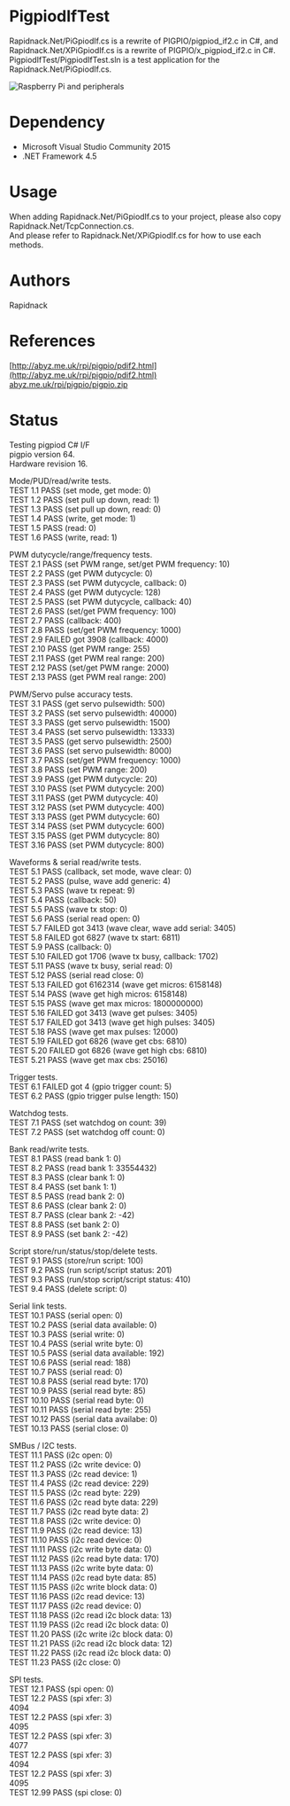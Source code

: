 # PigpiodIfTest

Rapidnack.Net/PiGpiodIf.cs is a rewrite of PIGPIO/pigpiod_if2.c in C#, and Rapidnack.Net/XPiGpiodIf.cs is a rewrite of PIGPIO/x_pigpiod_if2.c in C#.  
PigpiodIfTest/PigpiodIfTest.sln is a test application for the Rapidnack.Net/PiGpiodIf.cs.  

![Raspberry Pi and peripherals](http://rapidack.sakura.ne.jp/ttl/wp-content/uploads/2018/09/IMG_20180916_193830-e1537094490777.jpg)

# Dependency

- Microsoft Visual Studio Community 2015
- .NET Framework 4.5

# Usage

When adding Rapidnack.Net/PiGpiodIf.cs to your project, please also copy Rapidnack.Net/TcpConnection.cs.  
And please refer to Rapidnack.Net/XPiGpiodIf.cs for how to use each methods.

# Authors

Rapidnack

# References

[http://abyz.me.uk/rpi/pigpio/pdif2.html](http://abyz.me.uk/rpi/pigpio/pdif2.html)  
[abyz.me.uk/rpi/pigpio/pigpio.zip](abyz.me.uk/rpi/pigpio/pigpio.zip)

# Status

Testing pigpiod C# I/F  
pigpio version 64.  
Hardware revision 16.  

Mode/PUD/read/write tests.  
TEST 1.1 PASS (set mode, get mode: 0)  
TEST 1.2 PASS (set pull up down, read: 1)  
TEST 1.3 PASS (set pull up down, read: 0)  
TEST 1.4 PASS (write, get mode: 1)  
TEST 1.5 PASS (read: 0)  
TEST 1.6 PASS (write, read: 1)  

PWM dutycycle/range/frequency tests.  
TEST 2.1 PASS (set PWM range, set/get PWM frequency: 10)  
TEST 2.2 PASS (get PWM dutycycle: 0)  
TEST 2.3 PASS (set PWM dutycycle, callback: 0)  
TEST 2.4 PASS (get PWM dutycycle: 128)  
TEST 2.5 PASS (set PWM dutycycle, callback: 40)  
TEST 2.6 PASS (set/get PWM frequency: 100)  
TEST 2.7 PASS (callback: 400)  
TEST 2.8 PASS (set/get PWM frequency: 1000)  
TEST 2.9 FAILED got 3908 (callback: 4000)  
TEST 2.10 PASS (get PWM range: 255)  
TEST 2.11 PASS (get PWM real range: 200)  
TEST 2.12 PASS (set/get PWM range: 2000)  
TEST 2.13 PASS (get PWM real range: 200)  

PWM/Servo pulse accuracy tests.  
TEST 3.1 PASS (get servo pulsewidth: 500)  
TEST 3.2 PASS (set servo pulsewidth: 40000)  
TEST 3.3 PASS (get servo pulsewidth: 1500)  
TEST 3.4 PASS (set servo pulsewidth: 13333)  
TEST 3.5 PASS (get servo pulsewidth: 2500)  
TEST 3.6 PASS (set servo pulsewidth: 8000)  
TEST 3.7 PASS (set/get PWM frequency: 1000)  
TEST 3.8 PASS (set PWM range: 200)  
TEST 3.9 PASS (get PWM dutycycle: 20)  
TEST 3.10 PASS (set PWM dutycycle: 200)  
TEST 3.11 PASS (get PWM dutycycle: 40)  
TEST 3.12 PASS (set PWM dutycycle: 400)  
TEST 3.13 PASS (get PWM dutycycle: 60)  
TEST 3.14 PASS (set PWM dutycycle: 600)  
TEST 3.15 PASS (get PWM dutycycle: 80)  
TEST 3.16 PASS (set PWM dutycycle: 800)  

Waveforms & serial read/write tests.  
TEST 5.1 PASS (callback, set mode, wave clear: 0)  
TEST 5.2 PASS (pulse, wave add generic: 4)  
TEST 5.3 PASS (wave tx repeat: 9)  
TEST 5.4 PASS (callback: 50)  
TEST 5.5 PASS (wave tx stop: 0)  
TEST 5.6 PASS (serial read open: 0)  
TEST 5.7 FAILED got 3413 (wave clear, wave add serial: 3405)  
TEST 5.8 FAILED got 6827 (wave tx start: 6811)  
TEST 5.9 PASS (callback: 0)  
TEST 5.10 FAILED got 1706 (wave tx busy, callback: 1702)  
TEST 5.11 PASS (wave tx busy, serial read: 0)  
TEST 5.12 PASS (serial read close: 0)  
TEST 5.13 FAILED got 6162314 (wave get micros: 6158148)  
TEST 5.14 PASS (wave get high micros: 6158148)  
TEST 5.15 PASS (wave get max micros: 1800000000)  
TEST 5.16 FAILED got 3413 (wave get pulses: 3405)  
TEST 5.17 FAILED got 3413 (wave get high pulses: 3405)  
TEST 5.18 PASS (wave get max pulses: 12000)  
TEST 5.19 FAILED got 6826 (wave get cbs: 6810)  
TEST 5.20 FAILED got 6826 (wave get high cbs: 6810)  
TEST 5.21 PASS (wave get max cbs: 25016)  

Trigger tests.  
TEST 6.1 FAILED got 4 (gpio trigger count: 5)  
TEST 6.2 PASS (gpio trigger pulse length: 150)  

Watchdog tests.  
TEST 7.1 PASS (set watchdog on count: 39)  
TEST 7.2 PASS (set watchdog off count: 0)  

Bank read/write tests.  
TEST 8.1 PASS (read bank 1: 0)  
TEST 8.2 PASS (read bank 1: 33554432)  
TEST 8.3 PASS (clear bank 1: 0)  
TEST 8.4 PASS (set bank 1: 1)  
TEST 8.5 PASS (read bank 2: 0)  
TEST 8.6 PASS (clear bank 2: 0)  
TEST 8.7 PASS (clear bank 2: -42)  
TEST 8.8 PASS (set bank 2: 0)  
TEST 8.9 PASS (set bank 2: -42)  

Script store/run/status/stop/delete tests.  
TEST 9.1 PASS (store/run script: 100)  
TEST 9.2 PASS (run script/script status: 201)  
TEST 9.3 PASS (run/stop script/script status: 410)  
TEST 9.4 PASS (delete script: 0)  

Serial link tests.  
TEST 10.1 PASS (serial open: 0)  
TEST 10.2 PASS (serial data available: 0)  
TEST 10.3 PASS (serial write: 0)  
TEST 10.4 PASS (serial write byte: 0)  
TEST 10.5 PASS (serial data available: 192)  
TEST 10.6 PASS (serial read: 188)  
TEST 10.7 PASS (serial read: 0)  
TEST 10.8 PASS (serial read byte: 170)  
TEST 10.9 PASS (serial read byte: 85)  
TEST 10.10 PASS (serial read byte: 0)  
TEST 10.11 PASS (serial read byte: 255)  
TEST 10.12 PASS (serial data availabe: 0)  
TEST 10.13 PASS (serial close: 0)  

SMBus / I2C tests.  
TEST 11.1 PASS (i2c open: 0)  
TEST 11.2 PASS (i2c write device: 0)  
TEST 11.3 PASS (i2c read device: 1)  
TEST 11.4 PASS (i2c read device: 229)  
TEST 11.5 PASS (i2c read byte: 229)  
TEST 11.6 PASS (i2c read byte data: 229)  
TEST 11.7 PASS (i2c read byte data: 2)  
TEST 11.8 PASS (i2c write device: 0)  
TEST 11.9 PASS (i2c read device: 13)  
TEST 11.10 PASS (i2c read device: 0)  
TEST 11.11 PASS (i2c write byte data: 0)  
TEST 11.12 PASS (i2c read byte data: 170)  
TEST 11.13 PASS (i2c write byte data: 0)  
TEST 11.14 PASS (i2c read byte data: 85)  
TEST 11.15 PASS (i2c write block data: 0)  
TEST 11.16 PASS (i2c read device: 13)  
TEST 11.17 PASS (i2c read device: 0)  
TEST 11.18 PASS (i2c read i2c block data: 13)  
TEST 11.19 PASS (i2c read i2c block data: 0)  
TEST 11.20 PASS (i2c write i2c block data: 0)  
TEST 11.21 PASS (i2c read i2c block data: 12)  
TEST 11.22 PASS (i2c read i2c block data: 0)  
TEST 11.23 PASS (i2c close: 0)  

SPI tests.  
TEST 12.1 PASS (spi open: 0)  
TEST 12.2 PASS (spi xfer: 3)  
4094  
TEST 12.2 PASS (spi xfer: 3)  
4095  
TEST 12.2 PASS (spi xfer: 3)  
4077  
TEST 12.2 PASS (spi xfer: 3)  
4094  
TEST 12.2 PASS (spi xfer: 3)  
4095  
TEST 12.99 PASS (spi close: 0)  
